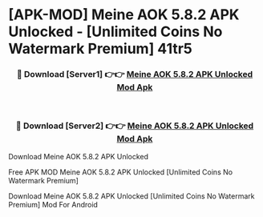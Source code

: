 # [APK-MOD] Meine AOK 5.8.2 APK Unlocked - [Unlimited Coins No Watermark Premium] 41tr5



<div align="center">
<h3>🔴 Download [Server1] 👉👉 <a href="https://momento.my/?title=Meine_AOK_5.8.2_APK_Unlocked">Meine AOK 5.8.2 APK Unlocked Mod Apk</a></h3><br>

<h3>🔴 Download [Server2] 👉👉 <a href="https://momento.my/?title=Meine_AOK_5.8.2_APK_Unlocked">Meine AOK 5.8.2 APK Unlocked Mod Apk</a></h3>
</div>



Download Meine AOK 5.8.2 APK Unlocked 

Free APK MOD Meine AOK 5.8.2 APK Unlocked [Unlimited Coins No Watermark Premium]

Download Meine AOK 5.8.2 APK Unlocked [Unlimited Coins No Watermark Premium] Mod For Android
